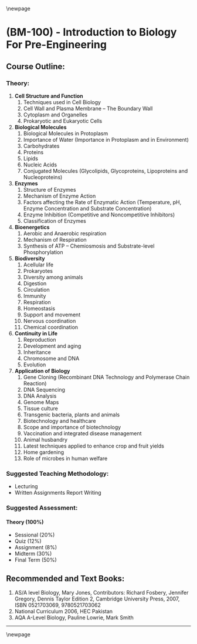 \newpage

# **(BM-100) - Introduction to Biology For Pre-Engineering**

## **Course Outline:**

### **Theory:**

1. **Cell Structure and Function**
   1. Techniques used in Cell Biology
   1. Cell Wall and Plasma Membrane – The Boundary Wall
   1. Cytoplasm and Organelles
   1. Prokaryotic and Eukaryotic Cells
1. **Biological Molecules**
   1. Biological Molecules in Protoplasm
   1. Importance of Water (Importance in Protoplasm and in Environment)
   1. Carbohydrates
   1. Proteins
   1. Lipids
   1. Nucleic Acids
   1. Conjugated Molecules (Glycolipids, Glycoproteins, Lipoproteins and Nucleoproteins)
1. **Enzymes**
   1. Structure of Enzymes
   1. Mechanism of Enzyme Action
   1. Factors affecting the Rate of Enzymatic Action (Temperature, pH, Enzyme Concentration and Substrate Concentration)
   1. Enzyme Inhibition (Competitive and Noncompetitive Inhibitors)
   1. Classification of Enzymes
1. **Bioenergetics**
   1. Aerobic and Anaerobic respiration
   1. Mechanism of Respiration
   1. Synthesis of ATP – Chemiosmosis and Substrate-level Phosphorylation
1. **Biodiversity**
   1. Acellular life
   1. Prokaryotes
   1. Diversity among animals
   1. Digestion
   1. Circulation
   1. Immunity
   1. Respiration
   1. Homeostasis
   1. Support and movement
   1. Nervous coordination
   1. Chemical coordination
1. **Continuity in Life**
   1. Reproduction
   1. Development and aging
   1. Inheritance
   1. Chromosome and DNA
   1. Evolution
1. **Application of Biology**
   1. Gene Cloning (Recombinant DNA Technology and Polymerase Chain Reaction)
   1. DNA Sequencing
   1. DNA Analysis
   1. Genome Maps
   1. Tissue culture
   1. Transgenic bacteria, plants and animals
   1. Biotechnology and healthcare
   1. Scope and importance of biotechnology
   1. Vaccination and integrated disease management
   1. Animal husbandry
   1. Latest techniques applied to enhance crop and fruit yields
   1. Home gardening
   1. Role of microbes in human welfare

### **Suggested Teaching Methodology:**

- Lecturing
- Written Assignments Report Writing

### **Suggested Assessment:**

#### **Theory (100%)**

- Sessional (20%)
- Quiz (12%)
- Assignment (8%)
- Midterm (30%)
- Final Term (50%)

## **Recommended and Text Books:**

1. AS/A level Biology, Mary Jones, Contributors: Richard Fosbery, Jennifer Gregory, Dennis Taylor Edition 2, Cambridge University Press, 2007, ISBN 0521703069, 9780521703062
1. National Curriculum 2006, HEC Pakistan
1. AQA A-Level Biology, Pauline Lowrie, Mark Smith

___
\newpage